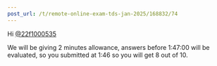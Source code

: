 ```yaml
---
post_url: /t/remote-online-exam-tds-jan-2025/168832/74
---
```

Hi [@22f1000535](/u/22f1000535)

We will be giving 2 minutes allowance, answers before 1:47:00 will be evaluated, so you submitted at 1:46 so you will get 8 out of 10.
